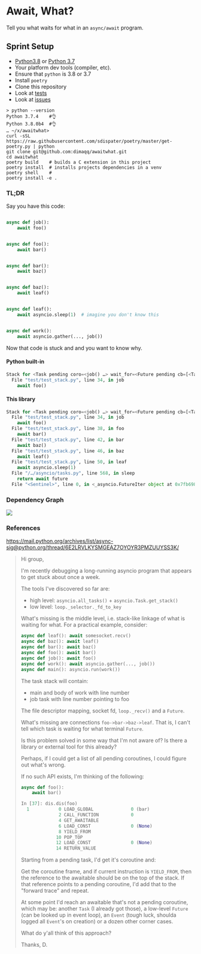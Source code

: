 # Await, What?

Tell you what waits for what in an `async/await` program.

## Sprint Setup

* [Python3.8](https://www.python.org/downloads/release/python-380b4/) or [Python 3.7](https://www.python.org/downloads/release/python-374/)
* Your platform dev tools (compiler, etc).
* Ensure that `python` is 3.8 or 3.7
* Install `poetry`
* Clone this repository
* Look at [tests](https://github.com/dimaqq/awaitwhat/tree/master/test)
* Look at [issues](https://github.com/dimaqq/awaitwhat/issues)

```
> python --version
Python 3.7.4    #👌
Python 3.8.0b4  #👌
… ~/x/awaitwhat>
curl -sSL https://raw.githubusercontent.com/sdispater/poetry/master/get-poetry.py | python
git clone git@github.com:dimaqq/awaitwhat.git
cd awaitwhat
poetry build    # builds a C extension in this project
poetry install  # installs projects dependencies in a venv
poetry shell    # 
poetry install -e .
```

### TL;DR

Say you have this code:
```py

async def job():
    await foo()


async def foo():
    await bar()


async def bar():
    await baz()


async def baz():
    await leaf()


async def leaf():
    await asyncio.sleep(1)  # imagine you don't know this


async def work():
    await asyncio.gather(..., job())
```

Now that code is stuck and and you want to know why.

#### Python built-in
```py
Stack for <Task pending coro=<job() …> wait_for=<Future pending cb=[<TaskWakeupMethWrapper …>()]> cb=[…]> (most recent call last):
  File "test/test_stack.py", line 34, in job
    await foo()
```

#### This library
```py
Stack for <Task pending coro=<job() …> wait_for=<Future pending cb=[<TaskWakeupMethWrapper …>()]> cb=[…]> (most recent call last):
  File "test/test_stack.py", line 34, in job
    await foo()
  File "test/test_stack.py", line 38, in foo
    await bar()
  File "test/test_stack.py", line 42, in bar
    await baz()
  File "test/test_stack.py", line 46, in baz
    await leaf()
  File "test/test_stack.py", line 50, in leaf
    await asyncio.sleep(1)
  File "/…/asyncio/tasks.py", line 568, in sleep
    return await future
  File "<Sentinel>", line 0, in <_asyncio.FutureIter object at 0x7fb6981690d8>: …
```

### Dependency Graph

<img src="https://raw.github.com/dimaqq/awaitwhat/master/doc/test_future.svg?sanitize=true">

### References

https://mail.python.org/archives/list/async-sig@python.org/thread/6E2LRVLKYSMGEAZ7OYOYR3PMZUUYSS3K/

> Hi group,
>
> I'm recently debugging a long-running asyncio program that appears to get stuck about once a week.
>
> The tools I've discovered so far are:
> * high level: `asyncio.all_tasks()` + `asyncio.Task.get_stack()`
> * low level: `loop._selector._fd_to_key`
>
> What's missing is the middle level, i.e. stack-like linkage of what is waiting for what. For a practical example, consider:
>
> ```py
> async def leaf(): await somesocket.recv()
> async def baz(): await leaf()
> async def bar(): await baz()
> async def foo(): await bar()
> async def job(): await foo()
> async def work(): await asyncio.gather(..., job())
> async def main(): asyncio.run(work())
> ```
>
> The task stack will contain:
> * main and body of work with line number
> * job task with line number pointing to foo
>
> The file descriptor mapping, socket fd, `loop._recv()` and a `Future`.
>
> What's missing are connections `foo->bar->baz->leaf`.
> That is, I can't tell which task is waiting for what terminal `Future`.
>
> Is this problem solved in some way that I'm not aware of?
> Is there a library or external tool for this already?
>
> Perhaps, if I could get a list of all pending coroutines, I could figure out what's wrong.
>
> If no such API exists, I'm thinking of the following:
>
> ```py
> async def foo():
>     await bar()
>
> In [37]: dis.dis(foo)
>   1           0 LOAD_GLOBAL              0 (bar)
>               2 CALL_FUNCTION            0
>               4 GET_AWAITABLE
>               6 LOAD_CONST               0 (None)
>               8 YIELD_FROM
>              10 POP_TOP
>              12 LOAD_CONST               0 (None)
>              14 RETURN_VALUE
> ```
>
> Starting from a pending task, I'd get it's coroutine and:
>
> Get the coroutine frame, and if current instruction is `YIELD_FROM`, then the reference to the awaitable should be on the top of the stack.
> If that reference points to a pending coroutine, I'd add that to the "forward trace" and repeat.
>
> At some point I'd reach an awaitable that's not a pending coroutine, which may be: another `Task` (I already got those), a low-level `Future` (can be looked up in event loop), an `Event` (tough luck, shoulda logged all `Event`'s on creation) or a dozen other corner cases.
>
> What do y'all think of this approach?
>
> Thanks,
> D.
